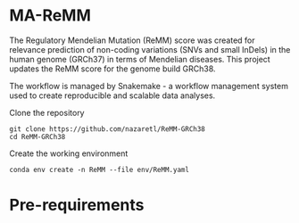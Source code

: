 # MA-ReMM

The Regulatory Mendelian Mutation (ReMM) score was created for relevance prediction of non-coding variations (SNVs and small InDels) in the human genome (GRCh37) in terms of Mendelian diseases. This project updates the ReMM score for the genome build GRCh38. 

The workflow is managed by Snakemake - a workflow management system used to create reproducible and scalable data analyses. 

Clone the repository 
```
git clone https://github.com/nazaretl/ReMM-GRCh38
cd ReMM-GRCh38

```

Create the working environment

```
conda env create -n ReMM --file env/ReMM.yaml

```



# Pre-requirements

